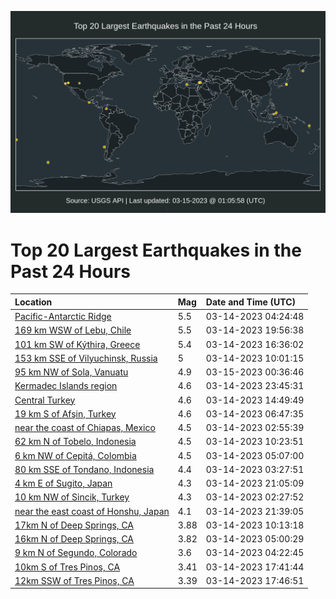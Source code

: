 ![Map](./map.png)

# Top 20 Largest Earthquakes in the Past 24 Hours

| Location | Mag | Date and Time (UTC) |
|:---|:---|:---|
| [Pacific-Antarctic Ridge](https://earthquake.usgs.gov/earthquakes/eventpage/us7000jju1) | 5.5 | 03-14-2023 04:24:48 |
| [169 km WSW of Lebu, Chile](https://earthquake.usgs.gov/earthquakes/eventpage/us7000jjwt) | 5.5 | 03-14-2023 19:56:38 |
| [101 km SW of Kýthira, Greece](https://earthquake.usgs.gov/earthquakes/eventpage/us7000jjve) | 5.4 | 03-14-2023 16:36:02 |
| [153 km SSE of Vilyuchinsk, Russia](https://earthquake.usgs.gov/earthquakes/eventpage/us7000jjsn) | 5 | 03-14-2023 10:01:15 |
| [95 km NW of Sola, Vanuatu](https://earthquake.usgs.gov/earthquakes/eventpage/us7000jjz2) | 4.9 | 03-15-2023 00:36:46 |
| [Kermadec Islands region](https://earthquake.usgs.gov/earthquakes/eventpage/us7000jjyt) | 4.6 | 03-14-2023 23:45:31 |
| [Central Turkey](https://earthquake.usgs.gov/earthquakes/eventpage/us7000jjv5) | 4.6 | 03-14-2023 14:49:49 |
| [19 km S of Afşin, Turkey](https://earthquake.usgs.gov/earthquakes/eventpage/us7000jjrw) | 4.6 | 03-14-2023 06:47:35 |
| [near the coast of Chiapas, Mexico](https://earthquake.usgs.gov/earthquakes/eventpage/us7000jjqm) | 4.5 | 03-14-2023 02:55:39 |
| [62 km N of Tobelo, Indonesia](https://earthquake.usgs.gov/earthquakes/eventpage/us7000jjsw) | 4.5 | 03-14-2023 10:23:51 |
| [6 km NW of Cepitá, Colombia](https://earthquake.usgs.gov/earthquakes/eventpage/us7000jjrd) | 4.5 | 03-14-2023 05:07:00 |
| [80 km SSE of Tondano, Indonesia](https://earthquake.usgs.gov/earthquakes/eventpage/us7000jjqs) | 4.4 | 03-14-2023 03:27:51 |
| [4 km E of Sugito, Japan](https://earthquake.usgs.gov/earthquakes/eventpage/us7000jjxe) | 4.3 | 03-14-2023 21:05:09 |
| [10 km NW of Sincik, Turkey](https://earthquake.usgs.gov/earthquakes/eventpage/us7000jjqf) | 4.3 | 03-14-2023 02:27:52 |
| [near the east coast of Honshu, Japan](https://earthquake.usgs.gov/earthquakes/eventpage/us7000jjxs) | 4.1 | 03-14-2023 21:39:05 |
| [17km N of Deep Springs, CA](https://earthquake.usgs.gov/earthquakes/eventpage/nc73856670) | 3.88 | 03-14-2023 10:13:18 |
| [16km N of Deep Springs, CA](https://earthquake.usgs.gov/earthquakes/eventpage/nc73856490) | 3.82 | 03-14-2023 05:00:29 |
| [9 km N of Segundo, Colorado](https://earthquake.usgs.gov/earthquakes/eventpage/us7000jjr4) | 3.6 | 03-14-2023 04:22:45 |
| [10km S of Tres Pinos, CA](https://earthquake.usgs.gov/earthquakes/eventpage/nc73856835) | 3.41 | 03-14-2023 17:41:44 |
| [12km SSW of Tres Pinos, CA](https://earthquake.usgs.gov/earthquakes/eventpage/nc73856845) | 3.39 | 03-14-2023 17:46:51 |
